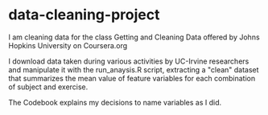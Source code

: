 data-cleaning-project
=====================

I am cleaning data for the class Getting and Cleaning Data offered by Johns Hopkins University on Coursera.org

I download data taken during various activities by UC-Irvine researchers and manipulate it with the run_anaysis.R script, extracting a "clean" dataset that summarizes the mean value of feature variables for each combination of subject and exercise.

The Codebook explains my decisions to name variables as I did.
